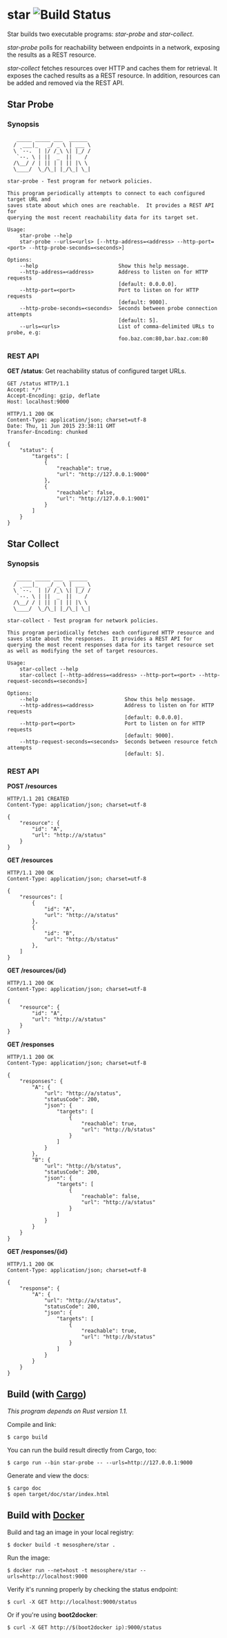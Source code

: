 # star ![Build Status](https://travis-ci.org/mesosphere/star.svg?branch=master)

Star builds two executable programs: _star-probe_ and _star-collect_.

_star-probe_ polls for reachability between endpoints
in a network, exposing the results as a REST resource.

_star-collect_ fetches resources over HTTP and caches them for
retrieval.  It exposes the cached results as a REST resource.  In
addition, resources can be added and removed via the REST API.

## Star Probe

### Synopsis

```
   _____ _____ ___  ______
  /  ___|_   _/ _ \ | ___ \
  \ `--.  | |/ /_\ \| |_/ /
   `--. \ | ||  _  ||    /
  /\__/ / | || | | || |\ \
  \____/  \_/\_| |_/\_| \_|

star-probe - Test program for network policies.

This program periodically attempts to connect to each configured target URL and
saves state about which ones are reachable.  It provides a REST API for
querying the most recent reachability data for its target set.

Usage:
    star-probe --help
    star-probe --urls=<urls> [--http-address=<address> --http-port=<port> --http-probe-seconds=<seconds>]

Options:
    --help                          Show this help message.
    --http-address=<address>        Address to listen on for HTTP requests
                                    [default: 0.0.0.0].
    --http-port=<port>              Port to listen on for HTTP requests
                                    [default: 9000].
    --http-probe-seconds=<seconds>  Seconds between probe connection attempts
                                    [default: 5].
    --urls=<urls>                   List of comma-delimited URLs to probe, e.g:
                                    foo.baz.com:80,bar.baz.com:80
```

### REST API

**GET /status**: Get reachability status of configured target URLs.

```http
GET /status HTTP/1.1
Accept: */*
Accept-Encoding: gzip, deflate
Host: localhost:9000
```

```http
HTTP/1.1 200 OK
Content-Type: application/json; charset=utf-8
Date: Thu, 11 Jun 2015 23:38:11 GMT
Transfer-Encoding: chunked

{
    "status": {
        "targets": [
            {
                "reachable": true,
                "url": "http://127.0.0.1:9000"
            },
            {
                "reachable": false,
                "url": "http://127.0.0.1:9001"
            }
        ]
    }
}
```

## Star Collect

### Synopsis

```
   _____ _____ ___  ______
  /  ___|_   _/ _ \ | ___ \
  \ `--.  | |/ /_\ \| |_/ /
   `--. \ | ||  _  ||    /
  /\__/ / | || | | || |\ \
  \____/  \_/\_| |_/\_| \_|

star-collect - Test program for network policies.

This program periodically fetches each configured HTTP resource and
saves state about the responses.  It provides a REST API for
querying the most recent responses data for its target resource set
as well as modifying the set of target resources.

Usage:
    star-collect --help
    star-collect [--http-address=<address> --http-port=<port> --http-request-seconds=<seconds>]

Options:
    --help                            Show this help message.
    --http-address=<address>          Address to listen on for HTTP requests
                                      [default: 0.0.0.0].
    --http-port=<port>                Port to listen on for HTTP requests
                                      [default: 9000].
    --http-request-seconds=<seconds>  Seconds between resource fetch attempts
                                      [default: 5].
```

### REST API

**POST /resources**

```http
HTTP/1.1 201 CREATED
Content-Type: application/json; charset=utf-8

{
    "resource": {
        "id": "A",
        "url": "http://a/status"
    }
}
```

**GET /resources**

```http
HTTP/1.1 200 OK
Content-Type: application/json; charset=utf-8

{
    "resources": [
        {
            "id": "A",
            "url": "http://a/status"
        },
        {
            "id": "B",
            "url": "http://b/status"
        },
    ]
}
```

**GET /resources/{id}**

```http
HTTP/1.1 200 OK
Content-Type: application/json; charset=utf-8

{
    "resource": {
        "id": "A",
        "url": "http://a/status"
    }
}
```

**GET /responses**

```http
HTTP/1.1 200 OK
Content-Type: application/json; charset=utf-8

{
    "responses": {
        "A": {
            "url": "http://a/status",
            "statusCode": 200,
            "json": {
                "targets": [
                    {
                        "reachable": true,
                        "url": "http://b/status"
                    }
                ]
            }
        },
        "B": {
            "url": "http://b/status",
            "statusCode": 200,
            "json": {
                "targets": [
                    {
                        "reachable": false,
                        "url": "http://a/status"
                    }
                ]
            }
        }
    }
}
```

**GET /responses/{id}**

```http
HTTP/1.1 200 OK
Content-Type: application/json; charset=utf-8

{
    "response": {
        "A": {
            "url": "http://a/status",
            "statusCode": 200,
            "json": {
                "targets": [
                    {
                        "reachable": true,
                        "url": "http://b/status"
                    }
                ]
            }
        }
    }
}
```


## Build (with [Cargo](http://doc.crates.io))

_This program depends on Rust version 1.1._

Compile and link:

```shell
$ cargo build
```

You can run the build result directly from Cargo, too:

```shell
$ cargo run --bin star-probe -- --urls=http://127.0.0.1:9000
```

Generate and view the docs:

```shell
$ cargo doc
$ open target/doc/star/index.html
```

## Build with [Docker](http://www.docker.com)

Build and tag an image in your local registry:

```shell
$ docker build -t mesosphere/star .
```

Run the image:

```shell
$ docker run --net=host -t mesosphere/star --urls=http://localhost:9000
```

Verify it's running properly by checking the status endpoint:

```shell
$ curl -X GET http://localhost:9000/status
```

Or if you're using **boot2docker**:

```shell
$ curl -X GET http://$(boot2docker ip):9000/status
```
